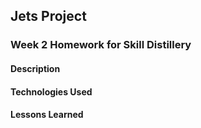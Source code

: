 ## Jets Project

### Week 2 Homework for Skill Distillery

#### Description 

#### Technologies Used

#### Lessons Learned